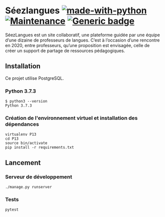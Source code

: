 # Séezlangues [![made-with-python](https://img.shields.io/badge/Made%20with-Python-1f425f.svg)](https://www.python.org/) [![Maintenance](https://img.shields.io/badge/maintained%3F-yes-green.svg)](https://github.com/Julien-V/seezlangues/commits/master) [![Generic badge](https://img.shields.io/badge/coverage-87%25-green.svg)](https://github.com/Julien-V/seezlangues/)


SéezLangues est un site collaboratif, une plateforme guidée par une équipe d’une dizaine de professeurs de langues.
C’est à l’occasion d’une rencontre en 2020, entre professeurs, qu’une proposition est envisagée, celle de créer un support de partage de ressources pédagogiques.

## Installation

Ce projet utilise PostgreSQL.

### Python 3.7.3

```
$ python3 --version
Python 3.7.3
```

### Création de l'environnement virtuel et installation des dépendances
```
virtualenv P13
cd P13
source bin/activate
pip install -r requirements.txt
```
## Lancement

### Serveur de développement
```
./manage.py runserver
```
### Tests
```
pytest
```
